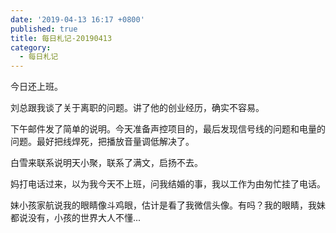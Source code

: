 ```yaml
---
date: '2019-04-13 16:17 +0800'
published: true
title: 每日札记-20190413
category:
  - 每日札记
---
```

今日还上班。

刘总跟我谈了关于离职的问题。讲了他的创业经历，确实不容易。

下午邮件发了简单的说明。今天准备声控项目的，最后发现信号线的问题和电量的问题。最好把线焊死，把播放音量调低解决了。

白雪来联系说明天小聚，联系了满文，启扬不去。

妈打电话过来，以为我今天不上班，问我结婚的事，我以工作为由匆忙挂了电话。

妹小孩家航说我的眼睛像斗鸡眼，估计是看了我微信头像。有吗？我的眼睛，我妹都说没有，小孩的世界大人不懂...
